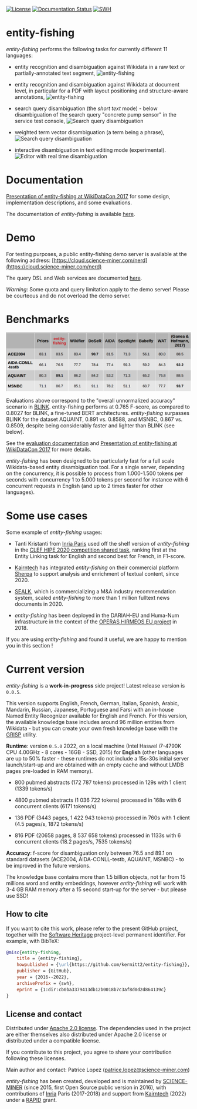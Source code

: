[![License](http://img.shields.io/:license-apache-blue.svg)](http://www.apache.org/licenses/LICENSE-2.0.html)
[![Documentation Status](https://readthedocs.org/projects/nerd/badge/?version=latest)](https://readthedocs.org/projects/nerd/?badge=latest)
[![SWH](https://archive.softwareheritage.org/badge/origin/https://github.com/kermitt2/entity-fishing/)](https://archive.softwareheritage.org/browse/origin/?origin_url=https://github.com/kermitt2/entity-fishing)

# entity-fishing

*entity-fishing* performs the following tasks for currently different 11 languages:

* entity recognition and disambiguation against Wikidata in a raw text or partially-annotated text segment,
![entity-fishing](doc/images/screen11.png)

* entity recognition and disambiguation against Wikidata at document level, in particular for a PDF with layout positioning and structure-aware annotations,
![entity-fishing](doc/images/screen10.png)

* search query disambiguation (the _short text_ mode) - below disambiguation of the search query "concrete pump sensor" in the service test console,
![Search query disambiguation](doc/images/screen8.png)

* weighted term vector disambiguation (a term being a phrase),
![Search query disambiguation](doc/images/screen5.png)

* interactive disambiguation in text editing mode (experimental).  
![Editor with real time disambiguation](doc/images/screen6.png)

# Documentation

[Presentation of entity-fishing at WikiDataCon 2017](https://grobid.s3.amazonaws.com/presentations/29-10-2017.pdf) for some design, implementation descriptions, and some evaluations.

The documentation of *entity-fishing* is available [here](http://nerd.readthedocs.io).

# Demo

For testing purposes, a public entity-fishing demo server is available at the following address: [https://cloud.science-miner.com/nerd](https://cloud.science-miner.com/nerd)

The query DSL and Web services are documented [here](https://nerd.readthedocs.io/en/latest/restAPI.html).

_Warning_: Some quota and query limitation apply to the demo server! Please be courteous and do not overload the demo server. 

# Benchmarks

![entity-fishing](doc/images/scores.png)

Evaluations above correspond to the "overall unnormalized accuracy" scenario in [BLINK](https://github.com/facebookresearch/BLINK#benchmarking-blink). entity-fishing performs at 0.765 F-score, as compared to 0.8027 for BLINK, a fine-tuned BERT architectures. *entity-fishing* surpasses BLINK for the dataset AQUAINT, 0.891 vs. 0.8588, and MSNBC, 0.867 vs. 0.8509, despite being considerably faster and lighter than BLINK (see below).

See the [evaluation documentation](https://nerd.readthedocs.io/en/latest/evaluation.html) and [Presentation of entity-fishing at WikiDataCon 2017](https://grobid.s3.amazonaws.com/presentations/29-10-2017.pdf) for more details. 

*entity-fishing* has been designed to be particularly fast for a full scale Wikidata-based entity disambiguation tool. For a single server, depending on the concurrency, it is possible to process from 1.000-1.500 tokens per seconds with concurrency 1 to 5.000 tokens per second for instance with 6 concurrent requests in English (and up to 2 times faster for other languages). 

# Some use cases

Some example of *entity-fishing* usages:

* Tanti Kristanti from [Inria Paris](https://www.inria.fr) used off the shelf version of *entity-fishing* in the [CLEF HIPE 2020 competition shared task](http://ceur-ws.org/Vol-2696/paper_266.pdf), ranking first at the Entity Linking task for English and second best for French, in F1-score.

* [Kairntech](https://kairntech.com) has integrated *entity-fishing* on their commercial platform [Sherpa](https://aclanthology.org/2020.iwltp-1.9.pdf) to support analysis and enrichment of textual content, since 2020. 

* [SEALK](https://sealk.co), which is commercializing a M&A industry recommendation system, scaled *entity-fishing* to more than 1 million fulltext news documents in 2020. 

* *entity-fishing* has been deployed in the DARIAH-EU and Huma-Num infrastructure in the context of the [OPERAS HIRMEOS EU project](https://www.hirmeos.eu) in 2018.

If you are using *entity-fishing* and found it useful, we are happy to mention you in this section ! 

# Current version

*entity-fishing* is a **work-in-progress** side project! Latest release version is `0.0.5`. 

This version supports English, French, German, Italian, Spanish, Arabic, Mandarin, Russian, Japanese, Portuguese and Farsi with an in-house Named Entity Recognizer available for English and French. For this version, the available knowledge base includes around 96 million entities from Wikidata - but you can create your own fresh knowledge base with the [GRISP](https://github.com/kermitt2/grisp) utility. 

**Runtime**: version `0.5.0` 2022, on a local machine (Intel Haswel i7-4790K CPU 4.00GHz - 8 cores - 16GB - SSD, 2015) for **English** (other languages are up to 50% faster - these runtimes do not include a 15s-30s initial server launch/start-up and are obtained with an empty cache and without LMDB pages pre-loaded in RAM memory).

* 800 pubmed abstracts (172 787 tokens) processed in 129s with 1 client (1339 tokens/s) 

* 4800 pubmed abstracts (1 036 722 tokens) processed in 168s with 6 concurrent clients (6171 tokens/s) 

* 136 PDF (3443 pages, 1 422 943 tokens) processed in 760s with 1 client (4.5 pages/s, 1872 tokens/s)

* 816 PDF (20658 pages, 8 537 658 tokens) processed in 1133s with 6 concurrent clients (18.2 pages/s, 7535 tokens/s)

**Accuracy**: f-score for disambiguation only between 76.5 and 89.1 on standard datasets (ACE2004, AIDA-CONLL-testb, AQUAINT, MSNBC) - to be improved in the future versions.

The knowledge base contains more than 1.5 billion objects, not far from 15 millions word and entity embeddings, however *entity-fishing* will work with 3-4 GB RAM memory after a 15 second start-up for the server - but please use SSD! 

## How to cite

If you want to cite this work, please refer to the present GitHub project, together with the [Software Heritage](https://www.softwareheritage.org/) project-level permanent identifier. For example, with BibTeX:

```bibtex
@misc{entity-fishing,
    title = {entity-fishing},
    howpublished = {\url{https://github.com/kermitt2/entity-fishing}},
    publisher = {GitHub},
    year = {2016--2022},
    archivePrefix = {swh},
    eprint = {1:dir:cb0ba3379413db12b0018b7c3af8d0d2d864139c}
}
```

## License and contact

Distributed under [Apache 2.0 license](http://www.apache.org/licenses/LICENSE-2.0). The dependencies used in the project are either themselves also distributed under Apache 2.0 license or distributed under a compatible license. 

If you contribute to this project, you agree to share your contribution following these licenses. 

Main author and contact: Patrice Lopez (<patrice.lopez@science-miner.com>)

*entity-fishing* has been created, developed and is maintained by [SCIENCE-MINER](http://science-miner.com/entity-disambiguation/) (since 2015, first Open Source public version in 2016), with contributions of [Inria](http://inria.fr) Paris (2017-2018) and support from [Kairntech](https://kairntech.com) (2022) under a [RAPID](https://www.defense.gouv.fr/aid/deposez-votre-projet/rapid-regime-dappui-a-linnovation-duale) grant. 
